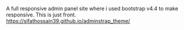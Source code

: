 A full responsive admin panel site where i used bootstrap v4.4 to make responsive. This is just front. 
https://sifathossain39.github.io/adminstrap_theme/
